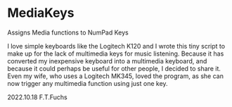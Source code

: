 # MediaKeys
Assigns Media functions to NumPad Keys

I love simple keyboards like the Logitech K120 and I wrote this tiny script to make up for the lack of multimedia keys for music listening. Because it has converted my inexpensive keyboard into a multimedia keyboard, and because it could perhaps be useful for other people, I decided to share it. Even my wife, who uses a Logitech MK345, loved the program, as she can now trigger any multimedia function using just one key.

2022.10.18 F.T.Fuchs
